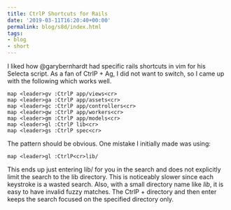 ```yaml
---
title: CtrlP Shortcuts for Rails
date: '2019-03-11T16:20:40+00:00'
permalink: blog/s8d/index.html
tags:
- blog
- short
---
```


I liked how @garybernhardt had specific rails shortcuts in vim for his Selecta script. As a fan of CtrlP + Ag, I did not want to switch, so I came up with the following which works well.

<!--more-->

```
map <leader>gv :CtrlP app/views<cr>
map <leader>ga :CtrlP app/assets<cr>
map <leader>gc :CtrlP app/controllers<cr>
map <leader>gw :CtrlP app/workers<cr>
map <leader>gm :CtrlP app/models<cr>
map <leader>gl :CtrlP lib<cr>
map <leader>gs :CtrlP spec<cr>
```

The pattern should be obvious. One mistake I initially made was using:

```
map <leader>gl :CtrlP<cr>lib/
```

This ends up just entering lib/ for you in the search and does not explicitly limit the search to the lib directory. This is noticeably slower since each keystroke is a wasted search. Also, with a small directory name like _lib_, it is easy to have invalid fuzzy matches. The CtrlP + directory and then enter keeps the search focused on the specified directory only.

